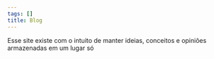 ```yaml
---
tags: []
title: Blog
---
```


Esse site existe com o intuito de manter ideias, conceitos e opiniões armazenadas em um lugar só